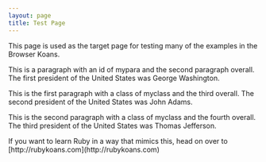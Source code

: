 ```yaml
---
layout: page
title: Test Page
---
```

This page is used as the target page for testing many of the examples
in the Browser Koans.

<p id="mypara">
    This is a paragraph with an id of mypara and the second paragraph overall.
    The first president of the United States was George Washington.
</p>

<p class="myclass">
    This is the first paragraph with a class of myclass and the third overall.
    The second president of the United States was John Adams.
</p>

<p class="myclass">
    This is the second paragraph with a class of myclass and the fourth overall.
    The third president of the United States was Thomas Jefferson.
</p>

<div class="div-with-link">
    If you want to learn Ruby in a way that mimics this, head on over to
    [http://rubykoans.com](http://rubykoans.com)
</div>
